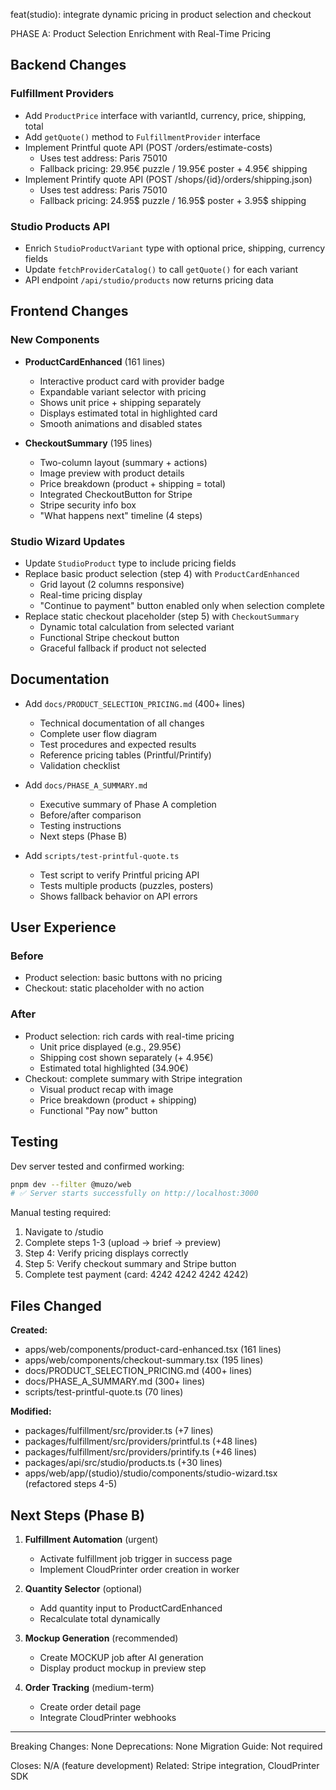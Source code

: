 feat(studio): integrate dynamic pricing in product selection and checkout

PHASE A: Product Selection Enrichment with Real-Time Pricing

## Backend Changes

### Fulfillment Providers
- Add `ProductPrice` interface with variantId, currency, price, shipping, total
- Add `getQuote()` method to `FulfillmentProvider` interface
- Implement Printful quote API (POST /orders/estimate-costs)
  * Uses test address: Paris 75010
  * Fallback pricing: 29.95€ puzzle / 19.95€ poster + 4.95€ shipping
- Implement Printify quote API (POST /shops/{id}/orders/shipping.json)
  * Uses test address: Paris 75010
  * Fallback pricing: 24.95$ puzzle / 16.95$ poster + 3.95$ shipping

### Studio Products API
- Enrich `StudioProductVariant` type with optional price, shipping, currency fields
- Update `fetchProviderCatalog()` to call `getQuote()` for each variant
- API endpoint `/api/studio/products` now returns pricing data

## Frontend Changes

### New Components
- **ProductCardEnhanced** (161 lines)
  * Interactive product card with provider badge
  * Expandable variant selector with pricing
  * Shows unit price + shipping separately
  * Displays estimated total in highlighted card
  * Smooth animations and disabled states

- **CheckoutSummary** (195 lines)
  * Two-column layout (summary + actions)
  * Image preview with product details
  * Price breakdown (product + shipping = total)
  * Integrated CheckoutButton for Stripe
  * Stripe security info box
  * "What happens next" timeline (4 steps)

### Studio Wizard Updates
- Update `StudioProduct` type to include pricing fields
- Replace basic product selection (step 4) with `ProductCardEnhanced`
  * Grid layout (2 columns responsive)
  * Real-time pricing display
  * "Continue to payment" button enabled only when selection complete
- Replace static checkout placeholder (step 5) with `CheckoutSummary`
  * Dynamic total calculation from selected variant
  * Functional Stripe checkout button
  * Graceful fallback if product not selected

## Documentation

- Add `docs/PRODUCT_SELECTION_PRICING.md` (400+ lines)
  * Technical documentation of all changes
  * Complete user flow diagram
  * Test procedures and expected results
  * Reference pricing tables (Printful/Printify)
  * Validation checklist

- Add `docs/PHASE_A_SUMMARY.md`
  * Executive summary of Phase A completion
  * Before/after comparison
  * Testing instructions
  * Next steps (Phase B)

- Add `scripts/test-printful-quote.ts`
  * Test script to verify Printful pricing API
  * Tests multiple products (puzzles, posters)
  * Shows fallback behavior on API errors

## User Experience

### Before
- Product selection: basic buttons with no pricing
- Checkout: static placeholder with no action

### After
- Product selection: rich cards with real-time pricing
  * Unit price displayed (e.g., 29.95€)
  * Shipping cost shown separately (+ 4.95€)
  * Estimated total highlighted (34.90€)
- Checkout: complete summary with Stripe integration
  * Visual product recap with image
  * Price breakdown (product + shipping)
  * Functional "Pay now" button

## Testing

Dev server tested and confirmed working:
```bash
pnpm dev --filter @muzo/web
# ✅ Server starts successfully on http://localhost:3000
```

Manual testing required:
1. Navigate to /studio
2. Complete steps 1-3 (upload → brief → preview)
3. Step 4: Verify pricing displays correctly
4. Step 5: Verify checkout summary and Stripe button
5. Complete test payment (card: 4242 4242 4242 4242)

## Files Changed

**Created:**
- apps/web/components/product-card-enhanced.tsx (161 lines)
- apps/web/components/checkout-summary.tsx (195 lines)
- docs/PRODUCT_SELECTION_PRICING.md (400+ lines)
- docs/PHASE_A_SUMMARY.md (300+ lines)
- scripts/test-printful-quote.ts (70 lines)

**Modified:**
- packages/fulfillment/src/provider.ts (+7 lines)
- packages/fulfillment/src/providers/printful.ts (+48 lines)
- packages/fulfillment/src/providers/printify.ts (+46 lines)
- packages/api/src/studio/products.ts (+30 lines)
- apps/web/app/(studio)/studio/components/studio-wizard.tsx (refactored steps 4-5)

## Next Steps (Phase B)

1. **Fulfillment Automation** (urgent)
   - Activate fulfillment job trigger in success page
   - Implement CloudPrinter order creation in worker

2. **Quantity Selector** (optional)
   - Add quantity input to ProductCardEnhanced
   - Recalculate total dynamically

3. **Mockup Generation** (recommended)
   - Create MOCKUP job after AI generation
   - Display product mockup in preview step

4. **Order Tracking** (medium-term)
   - Create order detail page
   - Integrate CloudPrinter webhooks

---

Breaking Changes: None
Deprecations: None
Migration Guide: Not required

Closes: N/A (feature development)
Related: Stripe integration, CloudPrinter SDK

